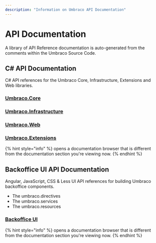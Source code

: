 ```yaml
---
description: "Information on Umbraco API Documentation"
---
```


# API Documentation

A library of API Reference documentation is auto-generated from the comments within the Umbraco Source Code.

## C# API Documentation

C# API references for the Umbraco Core, Infrastructure, Extensions and Web libraries.

### [Umbraco.Core](https://apidocs.umbraco.com/v10/csharp/api/Umbraco.Cms.Core.html)

### [Umbraco.Infrastructure](https://apidocs.umbraco.com/v10/csharp/api/Umbraco.Cms.Infrastructure.html)

### [Umbraco.Web](https://apidocs.umbraco.com/v10/csharp/api/Umbraco.Cms.Web.Common.html)

### [Umbraco.Extensions](https://apidocs.umbraco.com/v10/csharp/api/Umbraco.Extensions.html)

{% hint style="info" %}
opens a documentation browser that is different from the documentation section you're viewing now.
{% endhint %}

## Backoffice UI API Documentation

Angular, JavaScript, CSS & Less UI API references for building Umbraco backoffice components.

- The umbraco.directives
- The umbraco.services
- The umbraco.resources

### [Backoffice UI](https://apidocs.umbraco.com/v10/ui)

{% hint style="info" %}
opens a documentation browser that is different from the documentation section you're viewing now.
{% endhint %}
